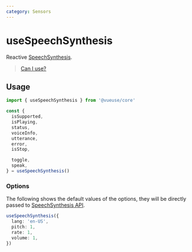 ```yaml
---
category: Sensors
---
```


# useSpeechSynthesis

Reactive [SpeechSynthesis](https://developer.mozilla.org/en-US/docs/Web/API/SpeechSynthesis).

> [Can I use?](https://caniuse.com/mdn-api_speechsynthesis)

## Usage

```ts
import { useSpeechSynthesis } from '@vueuse/core'

const {
  isSupported,
  isPlaying,
  status,
  voiceInfo,
  utterance,
  error,
  isStop,

  toggle,
  speak,
} = useSpeechSynthesis()
```

### Options

The following shows the default values of the options, they will be directly passed to [SpeechSynthesis API](https://developer.mozilla.org/en-US/docs/Web/API/SpeechSynthesis).

```ts
useSpeechSynthesis({
  lang: 'en-US',
  pitch: 1,
  rate: 1,
  volume: 1,
})
```

